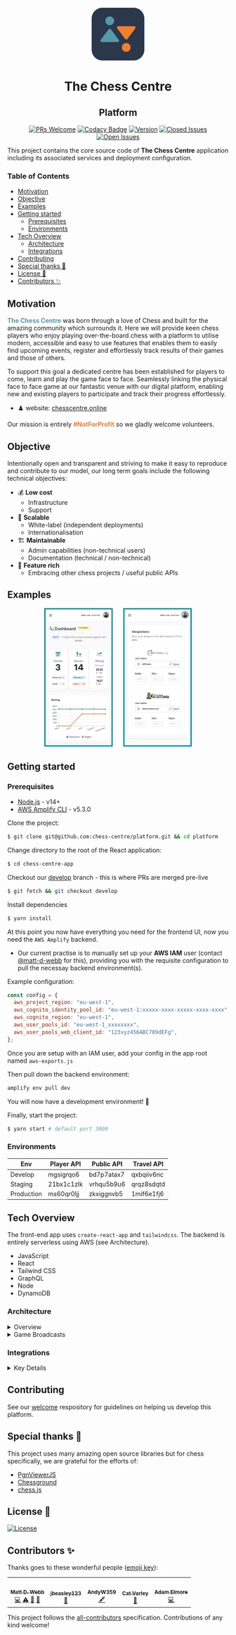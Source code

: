 <p align="center">
  <img src="img/cc-logo.png" width="120" />
  <h1 align="center">The Chess Centre</h1>
  <h2 align="center">Platform</h2>
</p>

<div align="center">

[![PRs Welcome](https://img.shields.io/badge/PRs-welcome-brightgreen.svg?style=flat)](https://github.com/chess-centre/welcome)
[![Codacy Badge](https://app.codacy.com/project/badge/Grade/8a35f82c63c0490db71b626a2f5125e1)](https://www.codacy.com/gh/chess-centre/platform/dashboard?utm_source=github.com&amp;utm_medium=referral&amp;utm_content=chess-centre/platform&amp;utm_campaign=Badge_Grade&style=flat&colour=light)
[![Version](https://img.shields.io/github/v/release/chess-centre/platform?color=light)](https://github.com/chess-centre/platform/releases)
[![Closed Issues](https://img.shields.io/github/issues-closed/chess-centre/platform?color=light&label=features)](https://github.com/chess-centre/platform/issues?q=is%3Aissue+is%3Aclosed)
[![Open Issues](https://img.shields.io/github/issues/chess-centre/platform?color=orange&label=features)](https://github.com/chess-centre/platform/issues)
  
</div>
  
This project contains the core source code of **The Chess Centre** application including its associated services and deployment configuration.

### Table of Contents
- [Motivation](#motivation)
- [Objective](#objective)
- [Examples](#examples)
- [Getting started](#getting-started)
  - [Prerequisites](#prerequisites)
  - [Environments](#environments)
- [Tech Overview](#tech-overview)
  - [Architecture](#architecture)
  - [Integrations](#integrations)
- [Contributing](#contributing)
- [Special thanks 👏](#special-thanks-)
- [License 📒](#license-)
- [Contributors ✨](#contributors-)

## Motivation

<span style="color:#5499ab; font-weight: bold;">The Chess Centre</span> was born through a love of Chess and built for the amazing community which surrounds it. Here we will provide keen chess players who enjoy playing over-the-board chess with a platform to utilise modern, accessible and easy to use features that enables them to easily find upcoming events, register and effortlessly track results of their games and those of others.

To support this goal a dedicated centre has been established for players to come, learn and play the game face to face. Seamlessly linking the physical face to face game at our fantastic venue with our digital platform, enabling new and existing players to participate and track their progress effortlessly.

- ♟️ website: [chesscentre.online](https://www.chesscentre.online)

Our mission is entirely <span style="color:#f0802b;">**#NotForProfit**</span> so we gladly welcome volunteers.
  
## Objective
  
Intentionally open and transparent and striving to make it easy to reproduce and contribute to our model, our long term goals include the following technical objectives:
  
- 💰 **Low cost**
    - Infrastructure
    - Support
- 🌻 **Scalable** 
    - White-label (independent deployments)
    - Internationalisation
- 🏗️ **Maintainable** 
    - Admin capabilities (non-technical users)
    - Documentation (technical / non-technical)
- 🚀 **Feature rich**
    - Embracing other chess projects / useful public APIs

## Examples

<p align="center">
  <img width="150px" style="border-color: #0694a2; border-style: solid; margin-right: 10px" src="img/dashboard-example.png" />
  <img width="150px" style="border-color: #0694a2; border-style: solid; margin-left: 10px" src="img/profile-integration-example.png" />
</p>

## Getting started

### Prerequisites

- [Node.js](https://git-scm.com/downloads) - v14+
- [AWS Amplify CLI](https://docs.amplify.aws/cli/start/install) - v5.3.0

Clone the project:

```bash
$ git clone git@github.com:chess-centre/platform.git && cd platform
```

Change directory to the root of the React application:

```bash
$ cd chess-centre-app
```

Checkout our [develop](https://github.com/chess-centre/platform/tree/develop) branch - this is where PRs are merged pre-live

```bash
$ git fetch && git checkout develop
```

Install dependencies

```bash
$ yarn install
```

At this point you now have everything you need for the frontend UI, now you need the `AWS Amplify` backend.

- Our current practise is to manually set up your **AWS IAM** user (contact [@matt-d-webb](https://github.com/matt-d-webb) for this), providing you with the requisite configuration to pull the necessay backend environment(s). 

Example configuration:

```js
const config = {
  aws_project_region: "eu-west-1",
  aws_cognito_identity_pool_id: "eu-west-1:xxxxx-xxxx-xxxxx-xxxx-xxxx",
  aws_cognito_region: "eu-west-1",
  aws_user_pools_id: "eu-west-1_xxxxxxxx",
  aws_user_pools_web_client_id: "123xyz456ABC789dEFg",
};
```

Once you are setup with an IAM user, add your config in the app root named `aws-exports.js`

Then pull down the backend environment:

```bash
amplify env pull dev
```
  
You will now have a development environment! 🥳

Finally, start the project:

```bash
$ yarn start # default port 3000
```

### Environments
  
| Env  | Player API | Public API | Travel API 
| ------------- | ------------- | ------------- | ------------- |
| Develop  | mgsigrqo6  | bd7p7atax7 | qxbqiiv6nc |
| Staging  | 21bx1c1zlk  | vrhqu5b9u6  | qrqz8sdqtd |
| Production  | ms60qr0ljj  | zkxiggnvb5  | 1mif6e1fj6 |

## Tech Overview

The front-end app uses `create-react-app` and `tailwindcss`. The backend is entirely serverless using AWS (see Architecture).

- JavaScript
- React
- Tailwind CSS
- GraphQL
- Node
- DynamoDB

### Architecture

<details>
<summary>Overview</summary>
<br />
<p align="center">
  <img src="img/architecture-overview.jpg" />
</p>
</details>


<details>
<summary>Game Broadcasts</summary>
<br />
<p align="center">
  <img src="img/live-broadcast-overview.jpg" />
</p>
</details>

### Integrations

<details>
<summary>Key Details</summary>
<br />
Taking advantage of the fantastic online chess sites, we pull in live data from the following sources:

<p align="left">
  <img width="200px" src="img/chesscom-logo.png" />
</p>

- Bullet Rating
- Blitz Rating
- Rapid Rating
- Profile Image
- Puzzle Rating
- Online Status

<p align="left">
  <img width="200px" src="img/lichess-logo.png" />
</p>

- Bullet Rating
- Blitz Rating
- Rapid Rating
- Online Status 
- Pgn Game Import

<p align="left">
  <img width="200px" src="img/ecf-logo.jpeg" />
</p>

- Standard Rating
- Rapidplay Rating
- FIDE ID
- ECF Membership Status
- Recent Game History
- Latest Rating

<p align="left">
  <img width="200px" src="img/transport-api-logo.png" />
</p>

- Train departures
- Bus departures
  
</details>

## Contributing 

See our [welcome](https://github.com/chess-centre/welcome) respository for guidelines on helping us develop this platform.

## Special thanks 👏

This project uses many amazing open source libraries but for chess specifically, we are grateful for the efforts of:

- [PgnViewerJS](https://github.com/mliebelt/PgnViewerJS#readme)
- [Chessground](https://github.com/ornicar/chessground)
- [chess.js](https://github.com/jhlywa/chess.js)

## License 📒

[![License](https://img.shields.io/github/license/chess-centre/platform?color=light)](https://github.com/chess-centre/platform/LICENSE)

## Contributors ✨

Thanks goes to these wonderful people ([emoji key](https://allcontributors.org/docs/en/emoji-key)):

<!-- ALL-CONTRIBUTORS-LIST:START - Do not remove or modify this section -->
<!-- prettier-ignore-start -->
<!-- markdownlint-disable -->
<table>
  <tr>
    <td align="center"><a href="https://chesscentre.online"><img src="https://avatars.githubusercontent.com/u/36933715?v=4?s=100" width="100px;" alt=""/><br /><sub><b>Matt D. Webb</b></sub></a><br /><a href="https://github.com/chess-centre/platform/commits?author=matt-d-webb" title="Code">💻</a> <a href="https://github.com/chess-centre/platform/commits?author=matt-d-webb" title="Tests">⚠️</a> <a href="https://github.com/chess-centre/platform/commits?author=matt-d-webb" title="Documentation">📖</a> <a href="#business-matt-d-webb" title="Business development">💼</a></td>
    <td align="center"><a href="https://github.com/jbeasley123"><img src="https://avatars.githubusercontent.com/u/13149185?v=4?s=100" width="100px;" alt=""/><br /><sub><b>jbeasley123</b></sub></a><br /><a href="https://github.com/chess-centre/platform/commits?author=jbeasley123" title="Documentation">📖</a></td>
    <td align="center"><a href="https://github.com/AndyW359"><img src="https://avatars.githubusercontent.com/u/71315264?v=4?s=100" width="100px;" alt=""/><br /><sub><b>AndyW359</b></sub></a><br /><a href="#content-AndyW359" title="Content">🖋</a></td>
    <td align="center"><a href="https://github.com/CatVarley"><img src="https://avatars.githubusercontent.com/u/16880382?v=4?s=100" width="100px;" alt=""/><br /><sub><b>Cat Varley</b></sub></a><br /><a href="#ideas-CatVarley" title="Ideas, Planning, & Feedback">🤔</a></td>
    <td align="center"><a href="https://elmore.dev"><img src="https://avatars.githubusercontent.com/u/2363879?v=4?s=100" width="100px;" alt=""/><br /><sub><b>Adam Elmore</b></sub></a><br /><a href="https://github.com/chess-centre/platform/commits?author=adamelmore" title="Code">💻</a></td>
  </tr>
</table>

<!-- markdownlint-restore -->
<!-- prettier-ignore-end -->

<!-- ALL-CONTRIBUTORS-LIST:END -->
  
This project follows the [all-contributors](https://github.com/all-contributors/all-contributors) specification. Contributions of any kind welcome!
